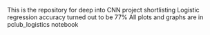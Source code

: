 This is the repository for deep into CNN project shortlisting Logistic regression accuracy turned out to be 77% All plots and graphs are in pclub_logistics notebook
